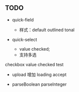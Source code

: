 ## TODO

- quick-field
  - 样式：default outlined tonal

- quick-select
  - value checked;
  - 支持多选

checkbox value checked test

- upload 增加 loading accept

- parseBoolean parseInteger
